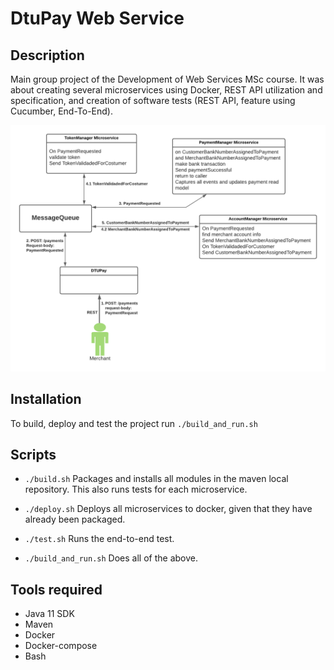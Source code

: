 # DtuPay Web Service

## Description
Main group project of the Development of Web Services MSc course. It was about creating several microservices using Docker, REST API utilization and specification, and creation of software tests (REST API, feature using Cucumber, End-To-End).

![System architecture](message_queue.png)

## Installation

To build, deploy and test the project run
`./build_and_run.sh`

## Scripts
- `./build.sh`
  Packages and installs all modules in the maven local repository. This also runs tests for each microservice.

- `./deploy.sh`
  Deploys all microservices to docker, given that they have already been packaged.

- `./test.sh`
  Runs the end-to-end test.

- `./build_and_run.sh`
  Does all of the above.

## Tools required 
- Java 11 SDK
- Maven
- Docker
- Docker-compose
- Bash

  

